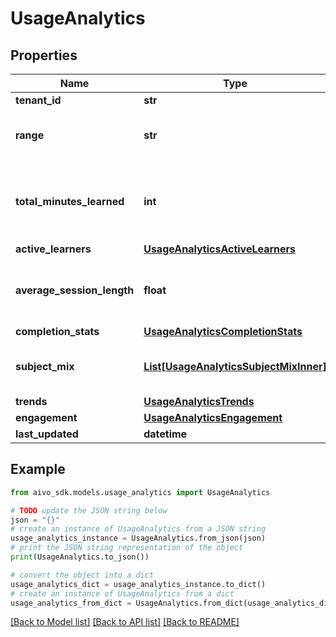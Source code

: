 # UsageAnalytics


## Properties

Name | Type | Description | Notes
------------ | ------------- | ------------- | -------------
**tenant_id** | **str** |  | 
**range** | **str** | Time range for this analytics data | 
**total_minutes_learned** | **int** | Total learning minutes in the specified range | 
**active_learners** | [**UsageAnalyticsActiveLearners**](UsageAnalyticsActiveLearners.md) |  | 
**average_session_length** | **float** | Average learning session length in minutes | [optional] 
**completion_stats** | [**UsageAnalyticsCompletionStats**](UsageAnalyticsCompletionStats.md) |  | [optional] 
**subject_mix** | [**List[UsageAnalyticsSubjectMixInner]**](UsageAnalyticsSubjectMixInner.md) | Breakdown of learning time by subject | 
**trends** | [**UsageAnalyticsTrends**](UsageAnalyticsTrends.md) |  | 
**engagement** | [**UsageAnalyticsEngagement**](UsageAnalyticsEngagement.md) |  | [optional] 
**last_updated** | **datetime** |  | 

## Example

```python
from aivo_sdk.models.usage_analytics import UsageAnalytics

# TODO update the JSON string below
json = "{}"
# create an instance of UsageAnalytics from a JSON string
usage_analytics_instance = UsageAnalytics.from_json(json)
# print the JSON string representation of the object
print(UsageAnalytics.to_json())

# convert the object into a dict
usage_analytics_dict = usage_analytics_instance.to_dict()
# create an instance of UsageAnalytics from a dict
usage_analytics_from_dict = UsageAnalytics.from_dict(usage_analytics_dict)
```
[[Back to Model list]](../README.md#documentation-for-models) [[Back to API list]](../README.md#documentation-for-api-endpoints) [[Back to README]](../README.md)


